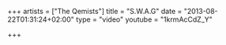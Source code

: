 +++
artists = ["The Qemists"]
title = "S.W.A.G"
date = "2013-08-22T01:31:24+02:00"
type = "video"
youtube = "1krmAcCdZ_Y"

+++
